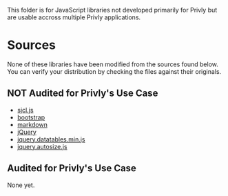 This folder is for JavaScript libraries not developed primarily for Privly but
are usable accross multiple Privly applications.

# Sources #

None of these libraries have been modified from the sources found below.
You can verify your distribution by checking the files against their
originals.

## NOT Audited for Privly's Use Case ##

* [sjcl.js](https://github.com/bitwiseshiftleft/sjcl/releases/tag/1.0.0)
* [bootstrap](https://github.com/twbs/bootstrap/releases/download/v3.0.2/bootstrap-3.0.2-dist.zip)
* [markdown](https://raw.github.com/evilstreak/markdown-js/v0.5.0/lib/markdown.js)
* [jQuery](http://code.jquery.com/jquery-1.10.2.min.js)
* [jquery.datatables.min.js](http://datatables.net/releases/DataTables-1.9.4.zip)
* [jquery.autosize.js](https://github.com/jackmoore/autosize/releases/tag/1.18.7)

## Audited for Privly's Use Case ##

None yet.

